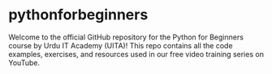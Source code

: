 # pythonforbeginners
Welcome to the official GitHub repository for the Python for Beginners course by Urdu IT Academy (UITA)! This repo contains all the code examples, exercises, and resources used in our free video training series on YouTube.
